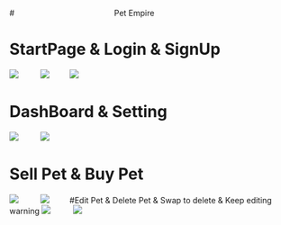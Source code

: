 #&nbsp;&nbsp;&nbsp;&nbsp;&nbsp;&nbsp;&nbsp;&nbsp;&nbsp;&nbsp;&nbsp;&nbsp;&nbsp;&nbsp;&nbsp;&nbsp;&nbsp;&nbsp;&nbsp;&nbsp;&nbsp;&nbsp;&nbsp;&nbsp;&nbsp;&nbsp;&nbsp;&nbsp;&nbsp;&nbsp;&nbsp;&nbsp;&nbsp;&nbsp;&nbsp;&nbsp;&nbsp;&nbsp;&nbsp;&nbsp;&nbsp;&nbsp;&nbsp;&nbsp; Pet Empire
# StartPage & Login & SignUp
<img src="https://media.giphy.com/media/7q5RsM6gKTk6JoEnDr/giphy.gif">&nbsp; &nbsp;&nbsp;&nbsp;&nbsp;&nbsp;&nbsp;&nbsp;&nbsp;<img src="https://media.giphy.com/media/PYzdg4RM96NqvkO19f/giphy.gif">&nbsp; &nbsp;&nbsp;&nbsp;&nbsp;&nbsp;&nbsp;
<img src="https://media.giphy.com/media/o5cqUmO0NCcLZa4sFq/giphy.gif">
# DashBoard & Setting 
<img src="https://media.giphy.com/media/dSqGbkOUgN1zB2p44l/giphy.gif">&nbsp; &nbsp;&nbsp;&nbsp;&nbsp;&nbsp;&nbsp;&nbsp;&nbsp;<img src="https://media.giphy.com/media/o0WtxrWdpN349nsFgr/giphy.gif">&nbsp; &nbsp;&nbsp;&nbsp;&nbsp;&nbsp;&nbsp;
# Sell Pet & Buy Pet
<img src="https://media.giphy.com/media/E9jz1Leek6txGEiyRA/giphy.gif">&nbsp; &nbsp;&nbsp;&nbsp;&nbsp;&nbsp;&nbsp;&nbsp;&nbsp;<img src="https://media.giphy.com/media/AmvOZNKVHgWD69F4IZ/giphy.gif">&nbsp; &nbsp;&nbsp;&nbsp;&nbsp;&nbsp;&nbsp;
#Edit Pet & Delete Pet & Swap to delete & Keep editing warning
<img src="https://media.giphy.com/media/eTphqV1r94vYuX1yku/giphy.gif">&nbsp; &nbsp;&nbsp;&nbsp;&nbsp;&nbsp;&nbsp;&nbsp;&nbsp;<img src="https://media.giphy.com/media/qnta2Bn9UI6AqgCAWb/giphy.gif">&nbsp; &nbsp;&nbsp;&nbsp;&nbsp;&nbsp;&nbsp;

